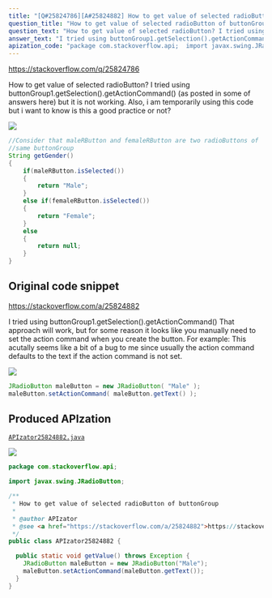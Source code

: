 ```yaml
---
title: "[Q#25824786][A#25824882] How to get value of selected radioButton of buttonGroup"
question_title: "How to get value of selected radioButton of buttonGroup"
question_text: "How to get value of selected radioButton? I tried using buttonGroup1.getSelection().getActionCommand() (as posted in some of answers here) but it is not working. Also, i am temporarily using this code but i want to know is this a good practice or not?"
answer_text: "I tried using buttonGroup1.getSelection().getActionCommand() That approach will work, but for some reason it looks like you manually need to set the action command when you create the button. For example: This acutally seems like a bit of a bug to me since usually the action command defaults to the text if the action command is not set."
apization_code: "package com.stackoverflow.api;  import javax.swing.JRadioButton;  /**  * How to get value of selected radioButton of buttonGroup  *  * @author APIzator  * @see <a href=\"https://stackoverflow.com/a/25824882\">https://stackoverflow.com/a/25824882</a>  */ public class APIzator25824882 {    public static void getValue() throws Exception {     JRadioButton maleButton = new JRadioButton(\"Male\");     maleButton.setActionCommand(maleButton.getText());   } }"
---
```


https://stackoverflow.com/q/25824786

How to get value of selected radioButton?
I tried using buttonGroup1.getSelection().getActionCommand() (as posted in some of answers here) but it is not working.
Also, i am temporarily using this code but i want to know is this a good practice or not?


<div class="code-logo"><img src="/stackoverflow.png" /></div>

```java
//Consider that maleRButton and femaleRButton are two radioButtons of 
//same buttonGroup
String getGender()
{
    if(maleRButton.isSelected())
    {
        return "Male";
    }
    else if(femaleRButton.isSelected())
    {
        return "Female";
    }
    else
    {
        return null;
    }
}
```


## Original code snippet

https://stackoverflow.com/a/25824882

I tried using buttonGroup1.getSelection().getActionCommand()
That approach will work, but for some reason it looks like you manually need to set the action command when you create the button. For example:
This acutally seems like a bit of a bug to me since usually the action command defaults to the text if the action command is not set.

<div class="code-logo"><img src="/stackoverflow.png" /></div>

```java
JRadioButton maleButton = new JRadioButton( "Male" );
maleButton.setActionCommand( maleButton.getText() );
```

## Produced APIzation

[`APIzator25824882.java`](https://github.com/pasqualesalza/apization/raw/main/data/search/APIzator25824882.java)

<div class="code-logo"><img src="/apizator.png" /></div>

```java
package com.stackoverflow.api;

import javax.swing.JRadioButton;

/**
 * How to get value of selected radioButton of buttonGroup
 *
 * @author APIzator
 * @see <a href="https://stackoverflow.com/a/25824882">https://stackoverflow.com/a/25824882</a>
 */
public class APIzator25824882 {

  public static void getValue() throws Exception {
    JRadioButton maleButton = new JRadioButton("Male");
    maleButton.setActionCommand(maleButton.getText());
  }
}

```